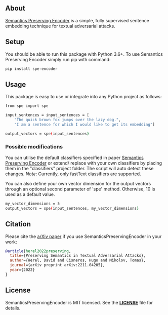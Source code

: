 ## About
[Semantics Preserving Encoder](https://arxiv.org/abs/2211.04205) is a simple, fully supervised sentence embedding technique for textual adversarial attacks.

## Setup
You should be able to run this package with Python 3.6+. To use Semantics Preserving Encoder simply run pip with command:
``` sh
pip install spe-encoder
```

## Usage
This package is easy to use or integrate into any Python project as follows:
``` sh
from spe import spe

input_sentences = input_sentences = [
    "The quick brown fox jumps over the lazy dog.",
    "I am a sentence for which I would like to get its embedding"]

output_vectors = spe(input_sentences)
```
### Possible modifications
You can utilise the default classifiers specified in paper [Semantics Preserving Encoder](https://arxiv.org/abs/2211.04205) or extend/ replace with your own classifiers by placing them in the "classifiers" project folder. The script will auto detect these changes. *Note*: Currently, only fastText classifiers are supported.

You can also define your own vector dimension for the output vectors through an optional second parameter of 'spe' method. Otherwise, 10 is used as a default value.
``` sh
my_vector_dimensions = 5
output_vectors = spe(input_sentences, my_vector_dimensions)
```

## Citation

Please cite the [arXiv paper](https://arxiv.org/abs/2211.04205) if you use SemanticsPreservingEncoder in your work:

```bibtex
@article{herel2022preserving,
  title={Preserving Semantics in Textual Adversarial Attacks},
  author={Herel, David and Cisneros, Hugo and Mikolov, Tomas},
  journal={arXiv preprint arXiv:2211.04205},
  year={2022}
}

```

## License
SemanticsPreservingEncoder is MIT licensed. See the **[LICENSE](https://github.com/DavidHerel/semantics-preserving-encoder/blob/main/LICENSE)** file for details.
